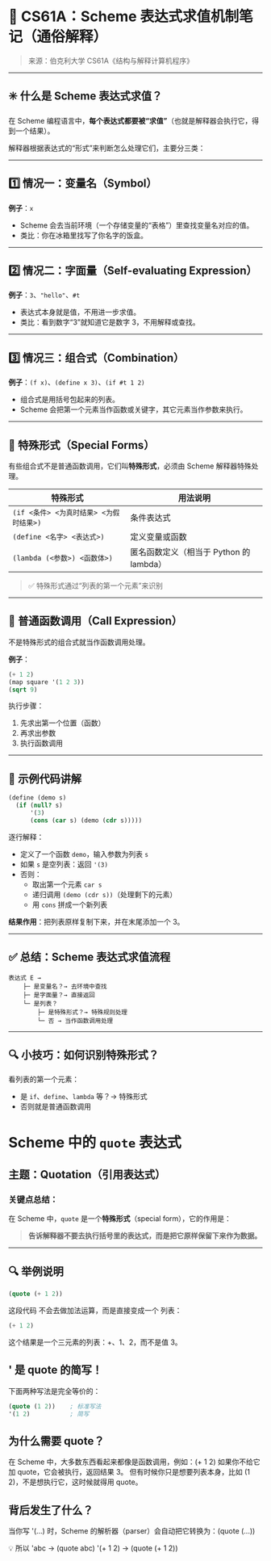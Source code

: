 
# 🧠 CS61A：Scheme 表达式求值机制笔记（通俗解释）

> 来源：伯克利大学 CS61A《结构与解释计算机程序》

---

## ✳️ 什么是 Scheme 表达式求值？

在 Scheme 编程语言中，**每个表达式都要被“求值”**（也就是解释器会执行它，得到一个结果）。

解释器根据表达式的“形式”来判断怎么处理它们，主要分三类：

---

## 1️⃣ 情况一：变量名（Symbol）

**例子**：`x`

- Scheme 会去当前环境（一个存储变量的“表格”）里查找变量名对应的值。
- 类比：你在冰箱里找写了你名字的饭盒。

---

## 2️⃣ 情况二：字面量（Self-evaluating Expression）

**例子**：`3`、`"hello"`、`#t`

- 表达式本身就是值，不用进一步求值。
- 类比：看到数字“3”就知道它是数字 3，不用解释或查找。

---

## 3️⃣ 情况三：组合式（Combination）

**例子**：`(f x)`、`(define x 3)`、`(if #t 1 2)`

- 组合式是用括号包起来的列表。
- Scheme 会把第一个元素当作函数或关键字，其它元素当作参数来执行。

---

## 🧩 特殊形式（Special Forms）

有些组合式不是普通函数调用，它们叫**特殊形式**，必须由 Scheme 解释器特殊处理。

| 特殊形式 | 用法说明 |
|----------|----------|
| `(if <条件> <为真时结果> <为假时结果>)` | 条件表达式 |
| `(define <名字> <表达式>)` | 定义变量或函数 |
| `(lambda (<参数>) <函数体>)` | 匿名函数定义（相当于 Python 的 lambda） |

> ✅ 特殊形式通过“列表的第一个元素”来识别

---

## 🧮 普通函数调用（Call Expression）

不是特殊形式的组合式就当作函数调用处理。

**例子**：

```scheme
(+ 1 2)
(map square '(1 2 3))
(sqrt 9)
```

执行步骤：
1. 先求出第一个位置（函数）
2. 再求出参数
3. 执行函数调用

---

## 📌 示例代码讲解

```scheme
(define (demo s)
  (if (null? s)
      '(3)
      (cons (car s) (demo (cdr s)))))
```

逐行解释：

- 定义了一个函数 `demo`，输入参数为列表 `s`
- 如果 `s` 是空列表：返回 `'(3)`
- 否则：
  - 取出第一个元素 `car s`
  - 递归调用 `(demo (cdr s))`（处理剩下的元素）
  - 用 `cons` 拼成一个新列表

**结果作用**：把列表原样复制下来，并在末尾添加一个 3。

---

## ✅ 总结：Scheme 表达式求值流程

```
表达式 E →
    ├─ 是变量名？→ 去环境中查找
    ├─ 是字面量？→ 直接返回
    └─ 是列表？
        ├─ 是特殊形式？→ 特殊规则处理
        └─ 否 → 当作函数调用处理
```

---

## 🔍 小技巧：如何识别特殊形式？

看列表的第一个元素：
- 是 `if`、`define`、`lambda` 等？→ 特殊形式
- 否则就是普通函数调用



# Scheme 中的 `quote` 表达式


## 主题：Quotation（引用表达式）

### 关键点总结：

在 Scheme 中，`quote` 是一个**特殊形式**（special form），它的作用是：

> **告诉解释器不要去执行括号里的表达式，而是把它原样保留下来作为数据。**

---

## 🔍 举例说明

```scheme
(quote (+ 1 2))
```
这段代码 不会去做加法运算，而是直接变成一个 列表：

```scheme
(+ 1 2)
```
这个结果是一个三元素的列表：+、1、2，而不是值 3。

## ' 是 quote 的简写！
下面两种写法是完全等价的：
```scheme
(quote (1 2))    ; 标准写法
'(1 2)           ; 简写
```
## 为什么需要 quote？
在 Scheme 中，大多数东西看起来都像是函数调用，例如：(+ 1 2)
如果你不给它加 quote，它会被执行，返回结果 3。
但有时候你只是想要列表本身，比如 (1 2)，不是想执行它，这时候就得用 quote。

## 背后发生了什么？
当你写 '(...) 时，Scheme 的解析器（parser）会自动把它转换为：(quote (...))

💡 所以 'abc → (quote abc)
'(+ 1 2) → (quote (+ 1 2))